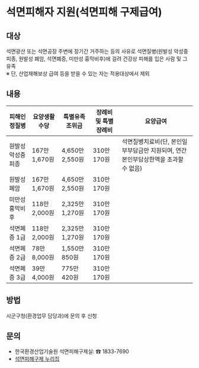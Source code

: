 # 석면피해자 지원(석면피해 구제급여)

## 대상
석면광산 또는 석면공장 주변에 장기간 거주하는 등의 사유로 석면질병(원발성 악성중피종, 원발성 폐암, 석면폐증, 미만성 흉막비후)에 걸려 건강상 피해를 입은 사람 및 그 유족  
※ 단, 산업재해보상 급여 등을 받을 수 있는 자는 적용대상에서 제외

## 내용

| 피해인정질병      | 요양생활수당      | 특별유족조위금      | 장례비 및 특별장례비 | 요양급여 |
|----------------|-----------------|-------------------|----------------------|---------|
| 원발성 악성중피종 | 167만 1,670원  | 4,650만 2,550원  | 310만 170원         | 석면질병치료비(단, 본인일부부담금만 지원되며, 연간 본인부담상한액을 초과할 수 없음) |
| 원발성 폐암       | 167만 1,670원  | 4,650만 2,550원  | 310만 170원         |         |
| 미만성 흉막비후    | 118만 2,000원  | 2,325만 1,270원  | 310만 170원         |         |
| 석면폐증 1급      | 118만 2,000원  | 2,325만 1,270원  | 310만 170원         |         |
| 석면폐증 2급      | 78만 8,000원   | 1,550만 850원    | 310만 170원         |         |
| 석면폐증 3급      | 39만 4,000원   | 775만 420원      | 310만 170원         |         |

## 방법
시군구청(환경업무 담당과)에 문의 후 신청

## 문의
- 한국환경산업기술원 석면피해구제실: ☎ 1833-7690
- [석면피해구제 누리집](http://www.adrc.or.kr)
